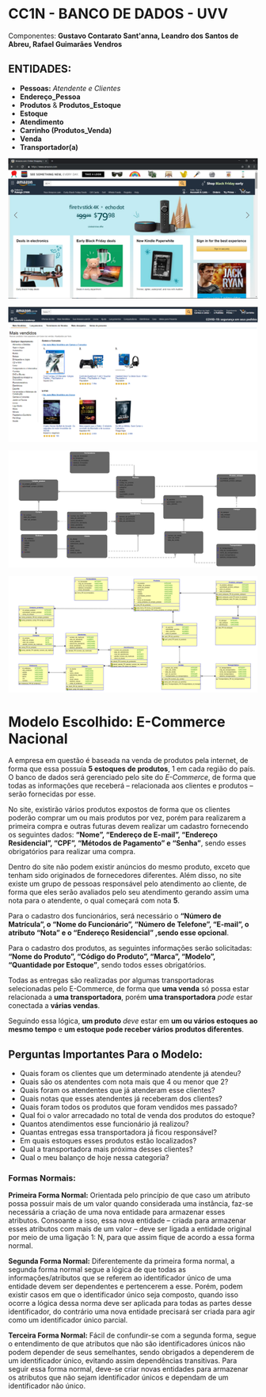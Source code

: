 # CC1N - BANCO DE DADOS - UVV
Componentes: **Gustavo Contarato Sant'anna, Leandro dos Santos de Abreu, Rafael Guimarães Vendros**

## ENTIDADES:
* **Pessoas:** *Atendente e Clientes*
* **Endereço_Pessoa**
* **Produtos** & **Produtos_Estoque** 
* **Estoque**
* **Atendimento**
* **Carrinho (Produtos_Venda)**
* **Venda**
* **Transportador(a)** 

<p align="center">
  <img src="./IMG/Screenshot_0.png" alt="Imagem 1 do exemplo">
</p>

<p align="center">
  <img src="./IMG/Screenshot_1.png" alt="Imagem 2 do exemplo">
</p>

<p align="center">
  <img src="./IMG/Logical 1.7.png" alt="Imagem 1 do modelo">
  
</p>
<p align="center">
  <img src="./IMG/Relacional 1.2.png" alt="Imagem 2 do modelo">
</p>


# Modelo Escolhido: **E-Commerce Nacional**
A empresa em questão é baseada na venda de produtos pela internet, de forma que essa possuía **5 estoques de produtos**, 1 em cada região do país. O banco de dados será gerenciado pelo site do *E-Commerce*, de forma que todas as informações que receberá – relacionada aos clientes e produtos – serão fornecidas por esse. <br>

No site, existirão vários produtos expostos de forma que os clientes poderão comprar um ou mais produtos por vez, porém para realizarem a primeira compra e outras futuras devem realizar um cadastro fornecendo os seguintes dados: **“Nome”, “Endereço de E-mail”, “Endereço Residencial”, “CPF”, “Métodos de Pagamento” e “Senha”**, sendo esses obrigatórios para realizar uma compra. <br>

Dentro do site não podem existir anúncios do mesmo produto, exceto que tenham sido originados de fornecedores diferentes. Além disso, no site existe um grupo de pessoas responsável pelo atendimento ao cliente, de forma que eles serão avaliados pelo seu atendimento gerando assim uma nota para o atendente, o qual começará com nota **5**. <br>

Para o cadastro dos funcionários, será necessário o **“Número de Matrícula”, o “Nome do Funcionário”, “Número de Telefone”, “E-mail”, o atributo **“Nota”** e o “Endereço Residencial” ,sendo esse opcional**. <br>

Para o cadastro dos produtos, as seguintes informações serão solicitadas: **“Nome do Produto”, “Código do Produto”, “Marca”, “Modelo”, “Quantidade por Estoque”**, sendo todos esses obrigatórios. <br>

Todas as entregas são realizadas por algumas transportadoras selecionadas pelo E-Commerce, de forma que **uma venda** só possa estar relacionada a **uma transportadora**, porém **uma transportadora** *pode* estar conectada a **várias vendas**. <br>

Seguindo essa lógica, **um produto** *deve* estar em **um ou vários estoques ao mesmo tempo** e **um estoque pode receber vários produtos diferentes**. 

## Perguntas Importantes Para o Modelo:

 * Quais foram os clientes que um determinado atendente já atendeu? 
 * Quais são os atendentes com nota mais que 4 ou menor que 2?
 * Quais foram os atendentes que já atenderam esse clientes?
 * Quais notas que esses atendentes já receberam dos clientes?
 * Quais foram todos os produtos que foram vendidos mes passado?
 * Qual foi o valor arrecadado no total de venda dos produtos do estoque?
 * Quantos atendimentos esse funcionário já realizou?
 * Quantas entregas essa transportadora já ficou responsável?
 * Em quais estoques esses produtos estão localizados?
 * Qual a transportadora mais próxima desses clientes?
 * Qual o meu balanço de hoje nessa categoria?

### Formas Normais:
 **Primeira Forma Normal:**
Orientada pelo princípio de que caso um atributo possa possuir mais de um valor quando considerada uma instância, faz-se necessária a criação de uma nova entidade para armazenar esses atributos.
Consoante a isso, essa nova entidade – criada para armazenar esses atributos com mais de um valor – deve ser ligada a entidade original por meio de uma ligação 1: N, para que assim fique de acordo a essa forma normal.

**Segunda Forma Normal:**
    Diferentemente da primeira forma normal, a segunda forma normal segue a lógica de que todas as informações/atributos que se referem ao identificador único de uma entidade devem ser dependentes e pertencerem a esse.
    Porém, podem existir casos em que o identificador único seja composto, quando isso ocorre a lógica dessa norma deve ser aplicada para todas as partes desse identificador, do contrário uma nova entidade precisará ser criada para agir como um identificador único parcial.

**Terceira Forma Normal:**
    Fácil de confundir-se com a segunda forma, segue o entendimento de que atributos que não são identificadores únicos não podem depender de seus semelhantes, sendo obrigados a dependerem de um identificador único, evitando assim dependências transitivas.
    Para seguir essa forma normal, deve-se criar novas entidades para armazenar os atributos que não sejam identificador únicos e dependam de um identificador não único.
